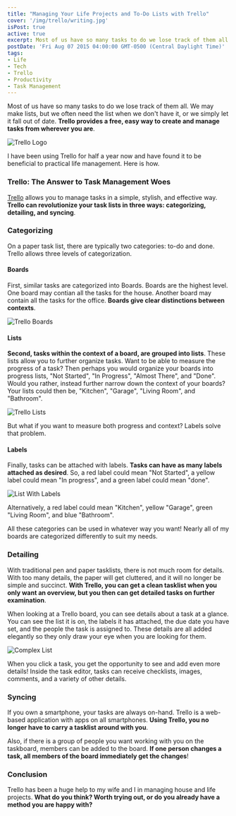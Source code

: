 ```yaml
---
title: "Managing Your Life Projects and To-Do Lists with Trello"
cover: '/img/trello/writing.jpg'
isPost: true
active: true
excerpt: Most of us have so many tasks to do we lose track of them all. We may make lists, but we often need the list when we don't have it, or we simply let it fall out of sync. Trello provides a free, easy way to create and manage tasks from wherever you are.
postDate: 'Fri Aug 07 2015 04:00:00 GMT-0500 (Central Daylight Time)'
tags:
- Life
- Tech
- Trello
- Productivity
- Task Management
---
```


<p>Most of us have so many tasks to do we lose track of them all. We may make lists, but we often need the list when we don't have it, or we simply let it fall out of date.
<strong>Trello provides a free, easy way to create and manage tasks from wherever you are</strong>.</p>

<p><img src="/img/trello/trello.PNG" alt="Trello Logo"></p>
	
<p>I have been using Trello for half a year now and have found it to be beneficial to practical life management.  Here is how.</p>

<h3>Trello: The Answer to Task Management Woes</h3>

<p><a title="Trello" href="http://www.trello.com/">Trello</a> allows you to manage tasks in a simple, stylish, and effective way. 
<strong>Trello can revolutionize your task lists in three ways: categorizing, detailing, and syncing</strong>.</p>

<h3>Categorizing</h3>
<p>On a paper task list, there are typically two categories: to-do and done.  Trello allows three levels of categorization.</p>

<h4>Boards</h4>
<p>First, similar tasks are categorized into Boards.  Boards are the highest level.  One board may contian all the tasks for the house.  Another board may contain all the tasks for the office.
<strong>Boards give clear distinctions between contexts</strong>.</p>

<p><img src="/img/trello/trelloboards.PNG" alt="Trello Boards"></p>
	
<h4>Lists</h4>
<p><strong>Second, tasks within the context of a board, are grouped into lists</strong>.  These lists allow you to further organize tasks.  Want to be able to measure the progress of a task?  Then perhaps
you would organize your boards into progress lists, "Not Started", "In Progress", "Almost There", and "Done".  Would you rather, instead
further narrow down the context of your boards?  Your lists could then be, "Kitchen", "Garage", "Living Room", and "Bathroom".</p>

<p><img src="/img/trello/list.PNG" alt="Trello Lists"></p>
	
<p>But what if you want to measure both progress and context?  Labels solve that problem.</p>

<h4>Labels</h4>
<p>Finally, tasks can be attached with labels.  <strong>Tasks can have as many labels attached as
desired</strong>.  So, a red label could mean "Not Started", a yellow label could mean "In progress", and
a green label could mean "done".</p>

<p><img src="/img/trello/listwithlabels.PNG" alt="List With Labels"></p>

<p>Alternatively, a red label could mean "Kitchen", yellow "Garage", green "Living Room", and blue "Bathroom".</p>

<p>All these categories can be used in whatever way you want!  Nearly all of my boards are categorized differently to suit my needs.</p>

<h3>Detailing</h3>
<p>With traditional pen and paper tasklists, there is not much room for details.  With too many details, the paper will get cluttered, and it will no longer be simple and succinct.
<strong>With Trello, you can get a clean tasklist when you only want an overview, but you then can get detailed tasks on further examination</strong>.</p>

<p>When looking at a Trello board, you can see details about a task at a glance.  You can see the list it
is on, the labels it has attached,
the due date you have set, and the people the task is assigned to.  These details are all added
elegantly so they only draw your eye when you are looking for them.</p>

<p><img src="/img/trello/complexlist.PNG" alt="Complex List"></p>
	
<p>When you click a task, you get the opportunity to see and add even more details!  Inside the task editor, tasks can receive checklists, images, comments, and a variety of other details.</p>

<h3>Syncing</h3>
<p>If you own a smartphone, your tasks are always on-hand.  Trello is a web-based application with apps on all smartphones.  <strong>Using Trello, 
you no longer have to carry a tasklist around with you</strong>.</p>

<p>Also, if there is a group of people you want working with you on the taskboard, members can be added to the board.  <strong>If one person changes a task, all members of the board immediately get the changes</strong>!</p>

<h3>Conclusion</h3>
<p>Trello has been a huge help to my wife and I in managing house and life projects.  <strong>What do you think?  Worth trying out, or do you already have a method you are happy with?</strong></p>